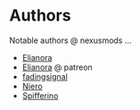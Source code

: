 # Authors

Notable authors @ nexusmods ...

- [Elianora](https://next.nexusmods.com/profile/Elianora/mods?gameId=1151)
- [Elianora](https://www.patreon.com/Elianora) @ patreon
- [fadingsignal](https://next.nexusmods.com/profile/fadingsignal/mods?gameId=1151)
- [Niero](https://next.nexusmods.com/profile/Niero/mods?gameId=1151)
- [Spifferino](https://next.nexusmods.com/profile/Spifferino/mods?gameId=1151)

